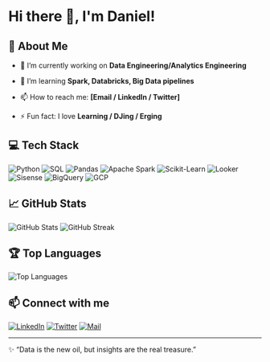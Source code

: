 # Hi there 👋, I'm Daniel!


## 🚀 About Me
- 🔭 I’m currently working on **Data Engineering/Analytics Engineering**
- 🌱 I’m learning **Spark, Databricks, Big Data pipelines**

- 📫 How to reach me: **[Email / LinkedIn / Twitter]**
- ⚡ Fun fact: I love **Learning / DJing / Erging**

## 💻 Tech Stack
![Python](https://img.shields.io/badge/Python-3776AB?style=for-the-badge&logo=python&logoColor=white)
![SQL](https://img.shields.io/badge/SQL-4479A1?style=for-the-badge&logo=postgresql&logoColor=white)
![Pandas](https://img.shields.io/badge/Pandas-150458?style=for-the-badge&logo=pandas&logoColor=white)
![Apache Spark](https://img.shields.io/badge/Apache_Spark-E25A1C?style=for-the-badge&logo=apache-spark&logoColor=white)
![Scikit-Learn](https://img.shields.io/badge/Scikit--Learn-F7931E?style=for-the-badge&logo=scikit-learn&logoColor=white)
![Looker](https://img.shields.io/badge/Looker-00B9F1?style=for-the-badge&logo=looker&logoColor=white)
![Sisense](https://img.shields.io/badge/Sisense-0073E6?style=for-the-badge&logo=sisense&logoColor=white)
![BigQuery](https://img.shields.io/badge/BigQuery-F9AB00?style=for-the-badge&logo=googlebigquery&logoColor=white)
![GCP](https://img.shields.io/badge/GCP-F94237?style=for-the-badge&logo=googlecloud&logoColor=white)


## 📈 GitHub Stats
![GitHub Stats](https://github-readme-stats.vercel.app/api?username=1Elral4&show_icons=true&theme=radical)
![GitHub Streak](https://github-readme-streak-stats.herokuapp.com/?user=1Elral4)


## 🏆 Top Languages
![Top Languages](https://github-readme-stats.vercel.app/api/top-langs/?username=1Elral4&layout=compact&theme=radical)

## 📫 Connect with me
[![LinkedIn](https://img.shields.io/badge/LinkedIn-0A66C2?style=for-the-badge&logo=linkedin&logoColor=white)]([https://linkedin.com/in/YOUR_LINK](https://www.linkedin.com/in/daniel-guerra-carvajal-bb3151103/))
[![Twitter](https://img.shields.io/badge/Twitter-1DA1F2?style=for-the-badge&logo=twitter&logoColor=white)](https://twitter.com/1elral4)
[![Mail](https://img.shields.io/badge/Email-D14836?style=for-the-badge&logo=gmail&logoColor=white)](mailto:dan.guerra.car@gmail.com)

---

✨ “Data is the new oil, but insights are the real treasure.”

